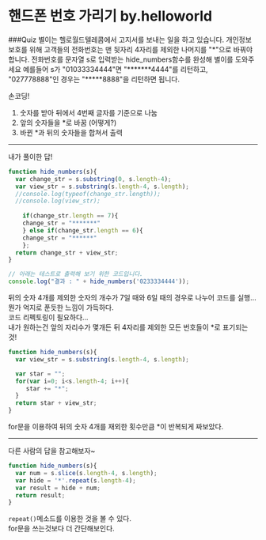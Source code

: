 # 핸드폰 번호 가리기 by.helloworld

###Quiz
별이는 헬로월드텔레콤에서 고지서를 보내는 일을 하고 있습니다. 개인정보 보호를 위해 고객들의 전화번호는 맨 뒷자리 4자리를 제외한 나머지를 "\*"으로 바꿔야 합니다.
전화번호를 문자열 s로 입력받는 hide_numbers함수를 완성해 별이를 도와주세요
예를들어 s가 "01033334444"면 "\*\*\*\*\*\*\*4444"를 리턴하고, "027778888"인 경우는 "\*\*\*\*\*8888"을 리턴하면 됩니다.

              
손코딩!
1. 숫자를 받아 뒤에서 4번째 글자를 기준으로 나눔 
2. 앞의 숫자들을 \*로 바꿈 (어떻게?)
3. 바뀐 \*과 뒤의 숫자들을 합쳐서 출력

---

내가 풀이한 답!
```js
function hide_numbers(s){
  var change_str = s.substring(0, s.length-4);
  var view_str = s.substring(s.length-4, s.length);
  //console.log(typeof(change_str.length));
  //console.log(view_str);
 
    if(change_str.length == 7){
    change_str = "*******"
    } else if(change_str.length == 6){
    change_str = "******"
    };
  return change_str + view_str;
}

// 아래는 테스트로 출력해 보기 위한 코드입니다.
console.log("결과 : " + hide_numbers('0233334444'));
```

뒤의 숫자 4개를 제외한 숫자의 개수가 7일 때와 6일 때의 경우로 나누어 코드를 실행...
뭔가 억지로 푼듯한 느낌이 가득하다.  
코드 리펙토링이 필요하다...  
내가 원하는건 앞의 자리수가 몇개든 뒤 4자리를 제외한 모든 번호들이 \*로 표기되는 것!  


```js
function hide_numbers(s){
  var view_str = s.substring(s.length-4, s.length);

  var star = "";
  for(var i=0; i<s.length-4; i++){
     star += "*";
  }
  return star + view_str;
}
```

                 
for문을 이용하여 뒤의 숫자 4개를 재외한 횟수만큼 \*이 반복되게 짜보았다.  

----  
다른 사람의 답을 참고해보자~
```js
function hide_numbers(s){
  var num = s.slice(s.length-4, s.length);
  var hide = '*'.repeat(s.length-4);
  var result = hide + num;
  return result;
}
```

`repeat()`메소드를 이용한 것을 볼 수 있다.  
for문을 쓰는것보다 더 간단해보인다.
